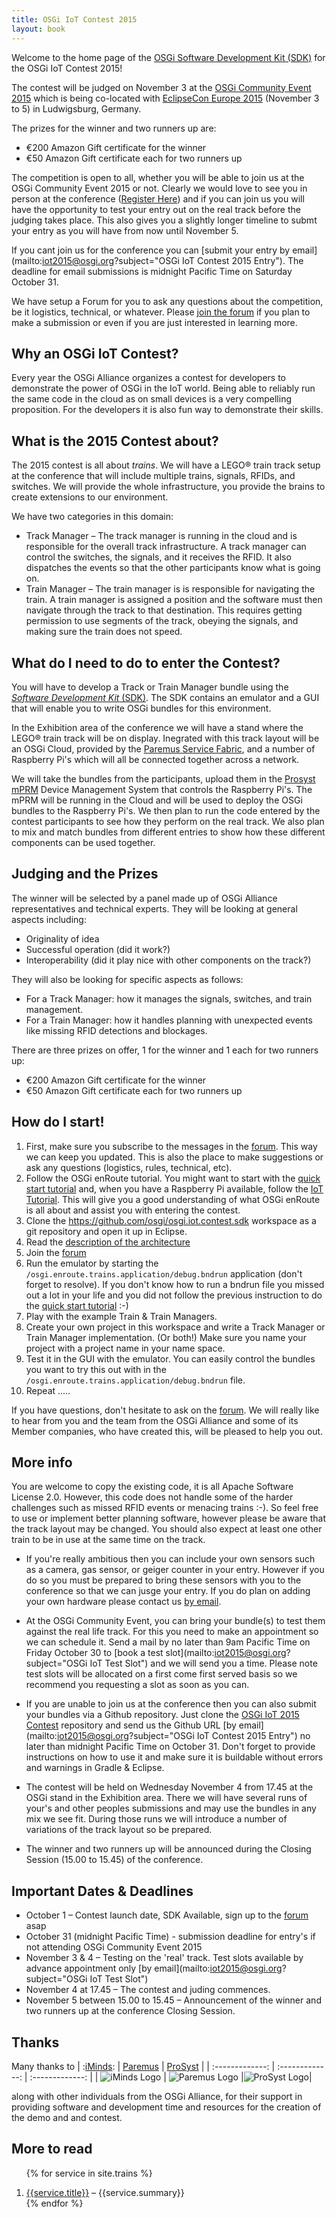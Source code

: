 ```yaml
---
title: OSGi IoT Contest 2015
layout: book
---
```


Welcome to the home page of the [OSGi Software Development Kit (SDK)](https://github.com/osgi/osgi.iot.contest.sdk) for the OSGi IoT Contest 2015! 

The contest will be judged on November 3 at the [OSGi Community Event 2015](http://www.osgi.org/CommunityEvent2015) which is being co-located with [EclipseCon Europe 2015](ce) (November 3 to 5) in Ludwigsburg, Germany.  

The prizes for the winner and two runners up are:

* €200 Amazon Gift certificate for the winner
* €50 Amazon Gift certificate each for two runners up

The competition is open to all, whether you will be able to join us at the OSGi Community Event 2015 or not.  Clearly we would love to see you in person at the conference ([Register Here](https://www.eclipsecon.org/europe2015/registration)) and if you can join us you will have the opportunity to test your entry out on the real track before the judging takes place.  This also gives you a slightly longer timeline to submt your entry as you will have from now until November 5.

If you cant join us for the conference you can [submit your entry by email](mailto:iot2015@osgi.org?subject="OSGi IoT Contest 2015 Entry").  The deadline for email submissions is midnight Pacific Time on Saturday October 31.

We have setup a Forum for you to ask any questions about the competition, be it logistics, technical, or whatever. Please [join the forum](/trains/900-forum.html) if you plan to make a submission or even if you are just interested in learning more.

## Why an OSGi IoT Contest?

Every year the OSGi Alliance organizes a contest for developers to demonstrate the power of OSGi in the IoT world. Being able to reliably run the same code in the cloud as on small devices is a very compelling proposition. For the developers it is also fun way to demonstrate their skills.

## What is the 2015 Contest about?

The 2015 contest is all about _trains_. We will have a LEGO® train track setup at the conference that will include multiple trains, signals, RFIDs, and switches. We will provide the whole infrastructure, you provide the brains to create extensions to our environment.  

We have two categories in this domain:

* Track Manager – The track manager is running in the cloud and is responsible for the overall track infrastructure. A track manager can control the switches, the signals, and it receives the RFID. It also dispatches the events so that the other participants know what is going on.
* Train Manager – The train manager is is responsible for navigating the train. A train manager is assigned a position and the software must then navigate through the track to that destination. This requires getting permission to use segments of the track, obeying the signals, and making sure the train does not speed.

## What do I need to do to enter the Contest?

You will have to develop a Track or Train Manager bundle using the [_Software Development Kit_ (SDK)](https://github.com/osgi/osgi.iot.contest.sdk). The SDK contains an emulator and a GUI that will enable you to write OSGi bundles for this environment. 

In the Exhibition area of the conference we will have a stand where the LEGO® train track will be on display.  Inegrated with this track layout will be an OSGi Cloud, provided by the [Paremus Service Fabric](http://www,paremus.com), and a number of Raspberry Pi's which will all be connected together across a network. 

We will take the bundles from the participants, upload them in the [Prosyst mPRM](http://www.prosyst.com) Device Management System that controls the Raspberry Pi's. The mPRM will be running in the Cloud and will be used to deploy the OSGi bundles to the Raspberry Pi's.  We then plan to run the code entered by the contest participants to see how they perform on the real track. We also plan to mix and match bundles from different entries to show how these different components can be used together. 

## Judging and the Prizes

The winner will be selected by a panel made up of OSGi Alliance representatives and technical experts.  They will be looking at general aspects including:
- Originality of idea
- Successful operation (did it work?)
- Interoperability (did it play nice with other components on the track?)

They will also be looking for specific aspects as follows:
- For a Track Manager: how it manages the signals, switches, and train management. 
- For a Train Manager: how it handles planning with unexpected events like missing RFID detections and blockages.

There are three prizes on offer, 1 for the winner and 1 each for two runners up:
* €200 Amazon Gift certificate for the winner
* €50 Amazon Gift certificate each for two runners up

## How do I start!

1. First, make sure you subscribe to the messages in the [forum](/trains/900-forum.html). This way we can keep you updated. This is also the place to make suggestions or ask any questions (logistics, rules, technical, etc). 
2. Follow the OSGi enRoute tutorial. You might want to start with the [quick start tutorial][qs] and, when you have a Raspberry Pi available, follow the [IoT Tutorial][iot]. This will give you a good understanding of what OSGi enRoute is all about and assist you with entering the contest.
3. Clone the https://github.com/osgi/osgi.iot.contest.sdk workspace as a git repository and open it up in Eclipse.
4. Read the [description of the architecture](/trains/200-architecture.html)
5. Join the [forum](/trains/900-forum.html)
6. Run the emulator by starting the `/osgi.enroute.trains.application/debug.bndrun` application (don't forget to resolve). If you don't know how to run a bndrun file you missed out a lot in your life and you did not follow the previous instruction to do the [quick start tutorial][qs] :-)
7. Play with the example Train & Train Managers. 
8. Create your own project in this workspace and write a Track Manager or Train Manager implementation. (Or both!) Make sure you name your project with a project name in your name space.
9. Test it in the GUI with the emulator. You can easily control the bundles you want to try this out with in the `/osgi.enroute.trains.application/debug.bndrun` file.
10. Repeat .....
 
If you have questions, don't hesitate to ask on the [forum](/trains/900-forum.html). We will really like to hear from you and the team from the OSGi Alliance and some of its Member companies, who have created this, will be pleased to help you out.


## More info

You are welcome to copy the existing code, it is all Apache Software License 2.0. However, this code does not handle some of the harder challenges such as missed RFID events or menacing trains :-). So feel free to use or implement better planning software, however please be aware that the track layout may be changed. You should also expect at least one other train to be in use at the same time on the track. 

* If you're really ambitious then you can include your own sensors such as a camera, gas sensor, or geiger counter in your entry.  However if you do so you must be prepared to bring these sensors with you to the conference so that we can jusge your entry. If you do plan on adding your own hardware please contact us [by email](mailto:iot2015@osgi.org).

* At the OSGi Community Event, you can bring your bundle(s) to test them against the real life track. For this you need to make an appointment so we can schedule it. Send a mail by no later than 9am Pacific Time on Friday October 30 to [book a test slot](mailto:iot2015@osgi.org?subject="OSGi IoT Test Slot") and we will send you a time.  Please note test slots will be allocated on a first come first served basis so we recommend you requesting a slot as soon as you can.

* If you are unable to join us at the conference then you can also submit your bundles via a Github repository. Just clone the [OSGi IoT 2015 Contest][repo] repository and send us the Github URL [by email](mailto:iot2015@osgi.org?subject="OSGi IoT Contest 2015 Entry") no later than midnight Pacific Time on October 31. Don't forget to provide instructions on how to use it and make sure it is buildable without errors and warnings in Gradle & Eclipse. 

* The contest will be held on Wednesday November 4 from 17.45 at the OSGi stand in the Exhibition area. There we will have several runs of your's and other peoples submissions and may use the bundles in any mix we see fit. During those runs we will introduce a number of variations of the track layout so be prepared. 

* The winner and two runners up will be announced during the Closing Session (15.00 to 15.45) of the conference.

## Important Dates & Deadlines

* October 1 – Contest launch date, SDK Available, sign up to the [forum](forum.html) asap
* October 31 (midnight Pacific Time) - submission deadline for entry's if not attending OSGi Community Event 2015
* November 3 & 4 – Testing on the 'real' track. Test slots available by advance appointment only [by email](mailto:iot2015@osgi.org?subject="OSGi IoT Test Slot")
* November 4 at 17.45 – The contest and juding commences. 
* November 5 between 15.00 to 15.45 – Announcement of the winner and two runners up at the conference Closing Session.

## Thanks

Many thanks to 
| :[iMinds](https://www.iminds.be/en): | [Paremus](http://www.paremus.com) | [ProSyst](http://www.prosyst.com) |
| :-------------: | :-------------: | :-------------: |
| ![iMinds Logo](http://www.osgi.org/wiki/uploads/CommunityEvent2015/iminds.png) | ![Paremus Logo](http://www.osgi.org/wiki/uploads/Community/paremus1.png)  |![ProSyst Logo](http://www.osgi.org/wiki/uploads/Community/prosyst1.png)|

along with other individuals from the OSGi Alliance, for their support in providing software and development time and resources for the creation of the demo and and contest.

## More to read

<div>
<ol>

{% for service in site.trains %}<li><a href="{{service.url}}">{{service.title}}</a> – {{service.summary}}</li>
{% endfor %}

</ol>
</div>

[ce]: https://www.eclipsecon.org/europe2015/
[iot]: /book/500-tutorial-iot.html
[qs]: /200-quick-start.html
[repo]: https://github.com/osgi/osgi.iot.contest.sdk
